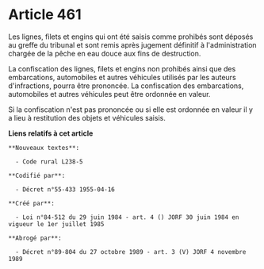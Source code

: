 # Article 461

Les lignes, filets et engins qui ont été saisis comme prohibés sont déposés au greffe du tribunal et sont remis après
jugement définitif à l'administration chargée de la pêche en eau douce aux fins de destruction.

La confiscation des lignes, filets et engins non prohibés ainsi que des embarcations, automobiles et autres véhicules
utilisés par les auteurs d'infractions, pourra être prononcée. La confiscation des embarcations, automobiles et autres
véhicules peut être ordonnée en valeur.

Si la confiscation n'est pas prononcée ou si elle est ordonnée en valeur il y a lieu à restitution des objets et véhicules
saisis.

**Liens relatifs à cet article**

	**Nouveaux textes**:

	  - Code rural L238-5

	**Codifié par**:

	  - Décret n°55-433 1955-04-16

	**Créé par**:

	  - Loi n°84-512 du 29 juin 1984 - art. 4 () JORF 30 juin 1984 en vigueur le 1er juillet 1985

	**Abrogé par**:

	  - Décret n°89-804 du 27 octobre 1989 - art. 3 (V) JORF 4 novembre 1989
